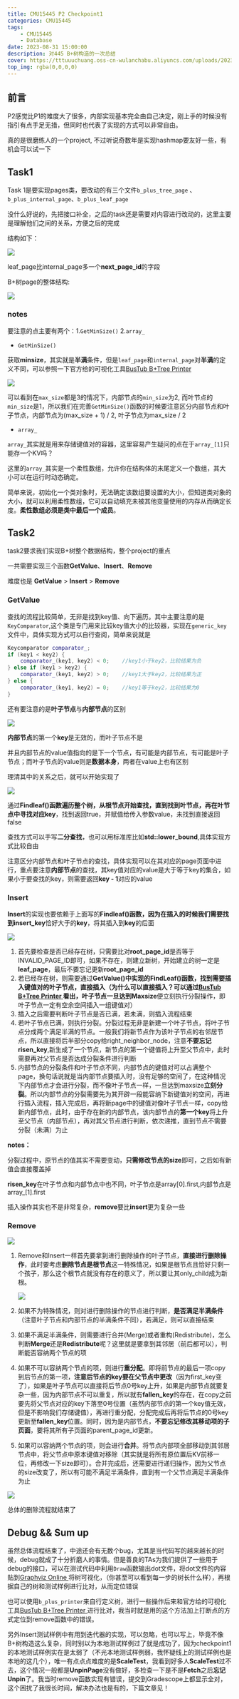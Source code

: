 ```yaml
---
title: CMU15445 P2 Checkpoint1
categories: CMU15445
tags: 
    - CMU15445
    - Database
date: 2023-08-31 15:00:00
description: 对445 B+树构造的一次总结
cover: https://tttuuuchuang.oss-cn-wulanchabu.aliyuncs.com/uploads/2023/08/20/445pic1.jpg
top_img: rgba(0,0,0,0)
---
```

## 前言

P2感觉比P1的难度大了很多，内部实现基本完全由自己决定，刚上手的时候没有指引有点手足无措，但同时也代表了实现的方式可以非常自由。

真的是很磨练人的一个project, 不过听说奇数年是实现hashmap要友好一些，有机会可以试一下

## Task1

Task 1是要实现pages类，要改动的有三个文件``b_plus_tree_page`` 、``b_plus_internal_page``、``b_plus_leaf_page``

没什么好说的，先把接口补全，之后的task还是需要对内容进行改动的，这里主要是理解他们之间的关系，方便之后的完成

结构如下：

![](https://tttuuuchuang.oss-cn-wulanchabu.aliyuncs.com/uploads/2023/08/20/task1-2023-08-19-1530.png)

leaf_page比internal_page多一个**next_page_id**的字段

B+树page的整体结构:

![](https://tttuuuchuang.oss-cn-wulanchabu.aliyuncs.com/uploads/2023/08/20/page-2023-08-30-1443.png)

### notes

要注意的点主要有两个：1.``GetMinSize()``  2.``array_``

- ``GetMinSize()``

获取**minsize**，其实就是**半满**条件，但是``leaf_page``和``internal_page``对**半满**的定义不同，可以参照一下官方给的可视化工具[BusTub B+Tree Printer ](https://15445.courses.cs.cmu.edu/fall2022/bpt-printer/)

![](https://tttuuuchuang.oss-cn-wulanchabu.aliyuncs.com/uploads/2023/08/20/halffull.png)

可以看到在``max_size``都是3的情况下，内部节点的``min_size``为2, 而叶节点的``min_size``是1，所以我们在完善``GetMinSize()``函数的时候要注意区分内部节点和叶子节点，内部节点为(max_size + 1) / 2, 叶子节点为max_size / 2

- ``array_``

``array_``其实就是用来存储键值对的容器，这里容易产生疑问的点在于``array_[1]``只能存一个KV吗？

这里的``array_``其实是一个柔性数组，允许你在结构体的末尾定义一个数组，其大小可以在运行时动态确定。

简单来说，初始化一个类对象时，无法确定该数组要设置的大小，但知道类对象的大小，就可以利用柔性数组，它可以自动填充未被其他变量使用的内存从而确定长度。**柔性数组必须是类中最后一个成员**。

## Task2

task2要求我们实现B+树整个数据结构，整个project的重点

一共需要实现三个函数**GetValue**、**Insert**、**Remove**

难度也是 **GetValue** > **Insert** > **Remove** 

### GetValue

查找的流程比较简单，无非是找到key值、向下遍历。其中主要注意的是``KeyComparator``,这个类是专门用来比较key值大小的比较器，实现在``generic_key``文件中，具体实现方式可以自行查阅，简单来说就是

```C++
Keycomparator comparator_;
if (key1 < key2) {
	comparator_(key1, key2) < 0;	//key1小于key2，比较结果为负
} else if (key1 > key2) {
    comparator_(key1, key2) > 0;	//key1大于key2，比较结果为正
} else {
    comparator_(key1, key2) = 0;	//key1等于key2，比较结果为0
}
```

还有要注意的是**叶子节点**与**内部节点**的区别

![](https://tttuuuchuang.oss-cn-wulanchabu.aliyuncs.com/uploads/2023/08/20/kvdiff-2023-08-30-1443.png)

**内部节点**的第一个**key**是无效的，而叶子节点不是

并且内部节点的value值指向的是下一个节点，有可能是内部节点，有可能是叶子节点；而叶子节点的value则是**数据本身**，两者在value上也有区别

理清其中的关系之后，就可以开始实现了

![](https://tttuuuchuang.oss-cn-wulanchabu.aliyuncs.com/uploads/2023/08/20/getvalue-2023-08-30-1443.png)

通过**Findleaf()**函数遍历整个树，从根节点开始查找，直到找到叶节点，再在叶节点中寻找对应**key**，找到返回true，并赋值给传入参数value，未找到直接返回false

查找方式可以手写**二分查找**，也可以用标准库比如**std::lower_bound**,具体实现方式比较自由

注意区分内部节点和叶子节点的查找，具体实现可以在其对应的page页面中进行，重点要注意**内部节点**的查找，其key值对应的value是大于等于key的集合，如果小于要查找的key，则需要返回**key - 1**对应的value

### Insert

**Insert**的实现也要依赖于上面写的**Findleaf()**函数，因为在插入的时候我们需要找到**insert_key**恰好大于的**key**，将其插入到**key**的后面

![](https://tttuuuchuang.oss-cn-wulanchabu.aliyuncs.com/uploads/2023/08/20/insert-2023-08-30-1443.png)

1. 首先要检查是否已经存在树，只需要比对**root_page_id**是否等于INVALID_PAGE_ID即可，如果不存在，则建立新树，开始建立的树一定是**leaf_page**，最后不要忘记更新**root_page_id**
2. 若已经存在树，则需要通过**GetValue()**中实现的**FindLeaf()**函数，找到需要插入键值对的叶子节点，直接插入（为什么可以直接插入？可以通过[BusTub B+Tree Printer ](https://15445.courses.cs.cmu.edu/fall2022/bpt-printer/)看出，叶子节点一旦**达到Maxsize**便立刻执行分裂操作，即叶子节点一定有空余空间插入一组键值对）
3. 插入之后需要判断叶子节点是否已满，若未满，则插入流程结束
4. 若叶子节点已满，则执行分裂。分裂过程无非是新建一个叶子节点，将叶子节点分成两个满足半满的节点。一般我们将新节点作为该叶子节点的右邻居节点，所以直接将后半部分copy给right_neighbor_node，注意**不要忘记risen_key**,新生成了一个节点，新节点的第一个键值将上升至父节点中，此时需要再对父节点是否达成分裂条件进行判断
5. 内部节点的分裂条件和叶子节点不同，内部节点的键值对可以占满整个page，换句话说就是当内部节点要插入时，没有足够的空间了，在这种情况下内部节点才会进行分裂，而不像叶子节点一样，一旦达到maxsize**立刻分裂**。所以内部节点的分裂需要先为其开辟一段能容纳下新键值对的空间，再进行插入流程，插入完成后，再将新page中的键值对像叶子节点一样，copy给新内部节点，此时，由于存在新的内部节点，该内部节点的**第一个key**将上升至父节点（内部节点），再对其父节点进行判断，依次递推，直到节点不需要分裂（未满）为止

**notes：**

分裂过程中，原节点的值其实不需要变动，**只需修改节点的size**即可，之后如有新值会直接覆盖掉

**risen_key**在叶子节点和内部节点中也不同，叶子节点是array[0].first,内部节点是array_[1].first



插入操作其实也不是非常复杂，**remove**要比**insert**更为复杂一些



### Remove

![](https://tttuuuchuang.oss-cn-wulanchabu.aliyuncs.com/uploads/2023/08/20/remove-2023-08-25-1530.png)

1. Remove和Insert一样首先要拿到进行删除操作的叶子节点，**直接进行删除操作**，此时要考虑**删除节点是根节点**这一特殊情况，如果是根节点且恰好只剩一个孩子，那么这个根节点就没有存在的意义了，所以要让其only_child成为新根。

   ![](https://tttuuuchuang.oss-cn-wulanchabu.aliyuncs.com/uploads/2023/08/20/remove%20root-2023-08-30-2017.png)

2. 如果不为特殊情况，则对进行删除操作的节点进行判断，**是否满足半满条件**（注意叶子节点和内部节点的半满条件不同），若满足，则可以直接结束

3. 如果不满足半满条件，则需要进行合并(Merge)或者重构(Redistribute)，怎么判断**Merge**还是**Redistribute**呢？这里就是要拿到其邻居（前后都可以），判断能否容纳两个节点的项

4. 如果不可以容纳两个节点的项，则进行**重分配**。即将前节点的最后一项copy到后节点的第一项，**注意后节点的key要在父节点中更改**（因为first_key变了），如果是叶子节点可以直接将后节点0号key上升，如果是内部节点就要复杂一些，因为内部节点不可以重复，所以就有**fallen_key**的存在，在copy之前要先将父节点对应的key下落至0号位置（虽然内部节点的第一个key值无效，但是不影响我们存储键值），再进行重分配，分配完成后再将后节点的0号key更新至**fallen_key**位置。同时，因为是内部节点，**不要忘记修改其移动项的子页面**，要将其所有子页面的parent_page_id更新。

5. 如果可以容纳两个节点的项，则会进行**合并**。将节点内部项全部移动到其邻居节点中，将父节点中原本键值对移除（其实就是将所有原位置后KV前移一位，再修改一下size即可）。合并完成后，还需要进行递归操作，因为父节点的size改变了，所以有可能不满足半满条件，直到有一个父节点满足半满条件为止

![](https://tttuuuchuang.oss-cn-wulanchabu.aliyuncs.com/uploads/2023/08/20/allremove-2023-08-30-2017.png)

总体的删除流程就结束了

## Debug && Sum up

虽然总体流程结束了，中途还会有无数个bug，尤其是当代码写的越来越长的时候，debug就成了十分折磨人的事情。但是善良的TAs为我们提供了一些用于debug的接口，可以在测试代码中利用``Draw``函数输出dot文件，将dot文件的内容贴到[Graphviz Online ](http://dreampuf.github.io/GraphvizOnline/)将树可视化，（你甚至可以看到每一步的树长什么样），再根据自己的树和测试样例进行比对，从而定位错误

也可以使用``b_plus_printer``来自行定义树，进行一些操作后来和官方给的可视化工具[BusTub B+Tree Printer ](https://15445.courses.cs.cmu.edu/fall2022/bpt-printer/)进行比对，我当时就是用的这个方法加上打断点的方式定位到remove函数中的错误。

另外Insert测试样例中有用到迭代器的实现，可以忽略，也可以写上，毕竟不像B+树构造这么复杂，同时别以为本地测试样例过了就是成功了，因为checkpoint1的本地测试样例实在是太弱了（不光本地测试样例弱，我怀疑线上的测试样例也是本地的这几个），唯一有点点点难度的是**ScaleTest**，我看到好多人**ScaleTest**过不去，这个情况一般都是**UnpinPage**没有做好，多检查一下是不是**Fetch**之后**忘记Unpin**了。我当时remove函数实现有错误，提交到Gradescope上都显示全对，这个困扰了我很长时间，解决办法也是有的，下篇文章见！



